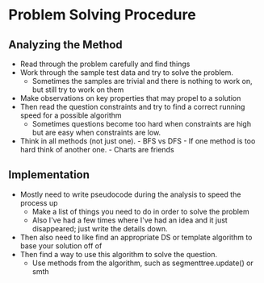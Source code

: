 # Problem Solving Procedure
## Analyzing the Method
- Read through the problem carefully and find things
- Work through the sample test data and try to solve the problem.
	- Sometimes the samples are trivial and there is nothing to work on, but still try to work on them
- Make observations on key properties that may propel to a solution
- Then read the question constraints and try to find a correct running speed for a possible algorithm
	- Sometimes questions become too hard when constraints are high but are easy when constraints are low.
- Think in all methods (not just one).
		- BFS vs DFS
		- If one method is too hard think of another one.
		- Charts are friends
## Implementation
- Mostly need to write pseudocode during the analysis to speed the process up
	- Make a list of things you need to do in order to solve the problem
	- Also I've had a few times where I've had an idea and it just disappeared; just write the details down.
- Then also need to like find an appropriate DS or template algorithm to base your solution off of
- Then find a way to use this algorithm to solve the question.
	- Use methods from the algorithm, such as segmenttree.update() or smth